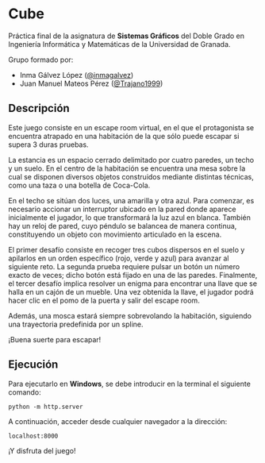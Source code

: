 # Cube

Práctica final de la asignatura de **Sistemas Gráficos** del Doble Grado en Ingeniería Informática y Matemáticas de la Universidad de Granada.

Grupo formado por:
- Inma Gálvez López ([@inmagalvez](https://github.com/inmagalvez))
- Juan Manuel Mateos Pérez ([@Trajano1999](https://github.com/Trajano1999))

## Descripción

Este juego consiste en un escape room virtual, en el que el protagonista se encuentra atrapado en una habitación de la que sólo puede escapar si supera 3 duras pruebas.

La estancia es un espacio cerrado delimitado por cuatro paredes, un techo y un suelo. En el centro de la habitación se encuentra una mesa sobre la cual se disponen diversos objetos construidos mediante distintas técnicas, como una taza o una botella de Coca-Cola.

En el techo se sitúan dos luces, una amarilla y otra azul. Para comenzar, es necesario accionar un interruptor ubicado en la pared donde aparece inicialmente el jugador, lo que transformará la luz azul en blanca. También hay un reloj de pared, cuyo péndulo se balancea de manera continua, constituyendo un objeto con movimiento articulado en la escena.

El primer desafío consiste en recoger tres cubos dispersos en el suelo y apilarlos en un orden específico (rojo, verde y azul) para avanzar al siguiente reto. La segunda prueba requiere pulsar un botón un número exacto de veces; dicho botón está fijado en una de las paredes. Finalmente, el tercer desafío implica resolver un enigma para encontrar una llave que se halla en un cajón de un mueble. Una vez obtenida la llave, el jugador podrá hacer clic en el pomo de la puerta y salir del escape room.

Además, una mosca estará siempre sobrevolando la habitación, siguiendo una trayectoria predefinida por un spline.

¡Buena suerte para escapar!

## Ejecución

Para ejecutarlo en **Windows**, se debe introducir en la terminal el siguiente comando:

`python -m http.server`

A continuación, acceder desde cualquier navegador a la dirección:

`localhost:8000`

¡Y disfruta del juego!
